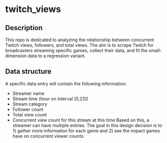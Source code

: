# twitch_views
## Description
This repo is dedicated to analyzing the relationship between concurrent Twitch views, followers, and total views. The aim is to scrape Twitch for broadcasters streaming specific games, collect their data, and fit the small-dimension data to a regression variant.

## Data structure
A specific data entry will contain the following information:
* Streamer name
* Stream time (hour on interval [0,23])
* Stream category
* Follower count
* Total view count
* Concurrent view count for this stream at this time
Based on this, a streamer can have multiple entries. The goal in this design decision is to 1) gather more information for each game and 2) see the impact games have on concurrent viewer counts.
